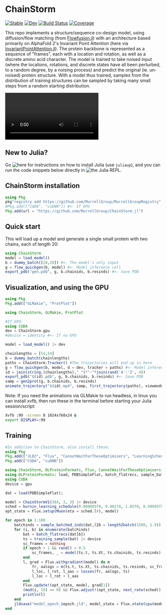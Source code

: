 # ChainStorm

[![Stable](https://img.shields.io/badge/docs-stable-blue.svg)](https://MurrellGroup.github.io/ChainStorm.jl/stable/)
[![Dev](https://img.shields.io/badge/docs-dev-blue.svg)](https://MurrellGroup.github.io/ChainStorm.jl/dev/)
[![Build Status](https://github.com/MurrellGroup/ChainStorm.jl/actions/workflows/CI.yml/badge.svg?branch=main)](https://github.com/MurrellGroup/ChainStorm.jl/actions/workflows/CI.yml?query=branch%3Amain)
[![Coverage](https://codecov.io/gh/MurrellGroup/ChainStorm.jl/branch/main/graph/badge.svg)](https://codecov.io/gh/MurrellGroup/ChainStorm.jl)


This repo implements a structure/sequence co-design model, using diffusion/flow matching (from [Flowfusion.jl](https://github.com/MurrellGroup/Flowfusion.jl)) with an architecture based primarily on AlphaFold 2's Invariant Point Attention (here via [InvariantPointAttention.jl](https://github.com/MurrellGroup/InvariantPointAttention.jl)). The protein backbone is represented as a sequence of "frames", each with a location and rotation, as well as a discrete amino acid character. The model is trained to take noised input (where the locations, rotations, and discrete states have all been perturbed, to a random degree, by a noising process) and predict the original (ie. un-noised) protein structure. With a model thus trained, samples from the distribution of training structures can be sampled by taking many small steps from a random starting distribution.

<video src="https://github.com/user-attachments/assets/4cef2445-d4e6-4d6c-9e50-1b99f79bb9a4" controls></video>

## New to Julia?

Go ![here](https://julialang.org/install/) for instructions on how to install Julia (use `juliaup`), and you can run the code snippets below directly in ![the Julia REPL](https://docs.julialang.org/en/v1/stdlib/REPL/).

## ChainStorm installation

```julia
using Pkg
pkg"registry add https://github.com/MurrellGroup/MurrellGroupRegistry"
#Pkg.add(["CUDA", "cuDNN"]) #<- If GPU
Pkg.add(url = "https://github.com/MurrellGroup/ChainStorm.jl")
```

## Quick start

This will load up a model and generate a single small protein with two chains, each of length 20:

```julia
using ChainStorm
model = load_model()
b = dummy_batch([20,20]) #<- The model's only input
g = flow_quickgen(b, model) #<- Model inference call
export_pdb("gen.pdb", g, b.chainids, b.resinds) #<- Save PDB
```

## Visualization, and using the GPU

```julia
using Pkg
Pkg.add(["GLMakie", "ProtPlot"])

using ChainStorm, GLMakie, ProtPlot

#If GPU:
using CUDA
dev = ChainStorm.gpu
#device = identity #<- If no GPU

model = load_model() |> dev

chainlengths = [54,54]
b = dummy_batch(chainlengths)
paths = ChainStorm.Tracker() #The trajectories will end up in here
g = flow_quickgen(b, model, d = dev, tracker = paths) #<- Model inference call
id = join(string.(chainlengths),"_")*"-"*join(rand('A':'Z', 4))
export_pdb("$(id).pdb", g, b.chainids, b.resinds) #<- Save PDB
samp = gen2prot(g, b.chainids, b.resinds)
animate_trajectory("$(id).mp4", samp, first_trajectory(paths), viewmode = :fit) #<- Animate design process
```

Note: If you need the animations via GLMakie to run headless, in linux you can install xvfb, then run these in the terminal before starting your Julia session/script:
```bash
Xvfb :99 -screen 0 1024x768x24 &
export DISPLAY=:99
```

## Training

```julia
#In addition to ChainStorm, also install these:
using Pkg
Pkg.add(["JLD2", "Flux", "CannotWaitForTheseOptimisers", "LearningSchedules", "DLProteinFormats"])
Pkg.add(["CUDA", "cuDNN"])

using ChainStorm, DLProteinFormats, Flux, CannotWaitForTheseOptimisers, LearningSchedules, JLD2
using DLProteinFormats: load, PDBSimpleFlat, batch_flatrecs, sample_batched_inds, length2batch
using CUDA
device = gpu

dat = load(PDBSimpleFlat);

model = ChainStormV1(384, 3, 3) |> device
sched = burnin_learning_schedule(0.000005f0, 0.001f0, 1.05f0, 0.99995f0)
opt_state = Flux.setup(Muon(eta = sched.lr), model)

for epoch in 1:100
    batchinds = sample_batched_inds(dat,l2b = length2batch(1500, 1.9))
    for (i, b) in enumerate(batchinds)
        bat = batch_flatrecs(dat[b])
        ts = training_sample(bat) |> device
        sc_frames = nothing
        if epoch > 1 && rand() < 0.5
            sc_frames, _ = model(ts.t, ts.Xt, ts.chainids, ts.resinds)
        end
        l, grad = Flux.withgradient(model) do m
            fr, aalogs = m(ts.t, ts.Xt, ts.chainids, ts.resinds, sc_frames = sc_frames)
            l_loc, l_rot, l_aas = losses(fr, aalogs, ts)
            l_loc + l_rot + l_aas
        end
        Flux.update!(opt_state, model, grad[1])
        (mod(i, 10) == 0) && Flux.adjust!(opt_state, next_rate(sched))
        println(l)
    end
    jldsave("model_epoch_$epoch.jld", model_state = Flux.state(cpu(model)), opt_state=cpu(opt_state))
end
```